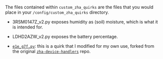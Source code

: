 The files contained within `custom_zha_quirks` are the files that you would place in your `/config/custom_zha_quirks` directory.

+ 3RSM0147Z_v2.py exposes humidity as (soil) moisture, which is what it is intended for.
+ LDHD2AZW_v2.py exposes the battery percentage.

+ [`e1e_g7f.py`](https://github.com/iamjoshk/home-assistant-collection/blob/main/zha/custom_zha_quirks/e1e_g7f.py): this is a quirk that I modified for my own use, forked from the original [`zha-device-handlers`](https://github.com/zigpy/zha-device-handlers) repo.
